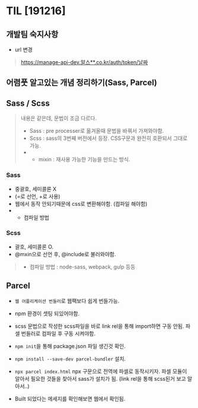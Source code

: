 TIL [191216]
=====
## 개발팀 숙지사항

- url 변경
> https://manage-api-dev.알스**.co.kr/auth/token/날짜


## 어렴풋 알고있는 개념 정리하기(Sass, Parcel)
##  Sass / Scss
> 내용은 같은데, 문법이 조금 다르다.
> - Sass : pre processer로 옮겨올때 문법을 바꿔서 가져와야함.
> - Scss : sass의 3번째 버전에서 등장. CSS구문과 완전히 호환되서 그대로 가능.
> - * mixin : 재사용 가능한 기능을 만드는 방식.

### Sass
- 중괄호, 세미콜론 X 
- (=로 선언, +로 사용)
- 웹에서 동작 안되기때문에 css로 변환해야함. (컴파일 해야함)
- * 컴파일 방법

### Scss 
- 괄호, 세미콜론 O. 
- @mxin으로 선언 후, @include로 불러와야함.
> * 컴파일 방법 : node-sass, webpack, gulp 등등

## Parcel 
- `웹 어플리케이션 번들러`로 웹팩보다 쉽게 번들가능.
- npm 환경이 셋팅 되있어야함.

- scss 문법으로 작성한 scss파일을 바로 link rel을 통해 import하면 구동 안됨. 파셀 번들러로 컴파일 후 구동 시켜야함.
- `npm init`을 통해 package.json 파일 생긴것 확인.
- `npm install --save-dev parcel-bundler` 설치. 
- `npx parcel index.html` npx 구문으로 전역에 파셀로 동작시키자. 파셀 모듈이 알아서 필요한 것들을 찾아서 sass가 설치가 됨. (link rel을 통해 scss된거 보고 알아서..)
- Built 되었다는 메세지를 확인해보면 웹에서 확인됨.
